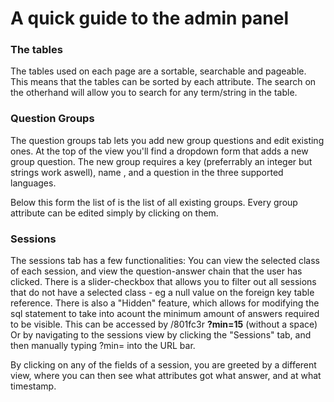 # A quick guide to the admin panel

### The tables

The tables used on each page are a sortable, searchable and pageable. This means that the tables can be sorted by each attribute. The search on the otherhand will allow you to search for any term/string in the table.


### Question Groups

The question groups tab lets you add new group questions and edit existing ones. At the top of the view you'll find a dropdown form that adds a new group question. The new group requires a key (preferrably an integer but strings work aswell), name , and a question in the three supported languages.

Below this form the list of is the list of all existing groups. Every group attribute can be edited simply by clicking on them.

### Sessions

The sessions tab has a few functionalities:
You can view the selected class of each session, and view the question-answer chain that the user has clicked.
There is a slider-checkbox that allows you to filter out all sessions that do not have a selected class - eg a null value on the foreign key table reference.
There is also a "Hidden" feature, which allows for modifying the sql statement to take into acount the minimum amount of answers required to be visible.
This can be accessed by <url of backend>/801fc3r __?min=15__ (without a space)
Or by navigating to the sessions view by clicking the "Sessions" tab, and then manually typing ?min=<insert minimum value> into the URL bar.

By clicking on any of the fields of a session, you are greeted by a different view, where you can then see what attributes got what answer, and at what timestamp.

